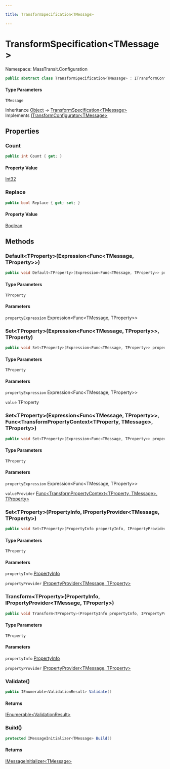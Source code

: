 ```yaml
---

title: TransformSpecification<TMessage>

---
```


# TransformSpecification\<TMessage\>

Namespace: MassTransit.Configuration

```csharp
public abstract class TransformSpecification<TMessage> : ITransformConfigurator<TMessage>
```

#### Type Parameters

`TMessage`<br/>

Inheritance [Object](https://learn.microsoft.com/en-us/dotnet/api/system.object) → [TransformSpecification\<TMessage\>](../masstransit-configuration/transformspecification-1)<br/>
Implements [ITransformConfigurator\<TMessage\>](../masstransit/itransformconfigurator-1)

## Properties

### **Count**

```csharp
public int Count { get; }
```

#### Property Value

[Int32](https://learn.microsoft.com/en-us/dotnet/api/system.int32)<br/>

### **Replace**

```csharp
public bool Replace { get; set; }
```

#### Property Value

[Boolean](https://learn.microsoft.com/en-us/dotnet/api/system.boolean)<br/>

## Methods

### **Default\<TProperty\>(Expression\<Func\<TMessage, TProperty\>\>)**

```csharp
public void Default<TProperty>(Expression<Func<TMessage, TProperty>> propertyExpression)
```

#### Type Parameters

`TProperty`<br/>

#### Parameters

`propertyExpression` Expression\<Func\<TMessage, TProperty\>\><br/>

### **Set\<TProperty\>(Expression\<Func\<TMessage, TProperty\>\>, TProperty)**

```csharp
public void Set<TProperty>(Expression<Func<TMessage, TProperty>> propertyExpression, TProperty value)
```

#### Type Parameters

`TProperty`<br/>

#### Parameters

`propertyExpression` Expression\<Func\<TMessage, TProperty\>\><br/>

`value` TProperty<br/>

### **Set\<TProperty\>(Expression\<Func\<TMessage, TProperty\>\>, Func\<TransformPropertyContext\<TProperty, TMessage\>, TProperty\>)**

```csharp
public void Set<TProperty>(Expression<Func<TMessage, TProperty>> propertyExpression, Func<TransformPropertyContext<TProperty, TMessage>, TProperty> valueProvider)
```

#### Type Parameters

`TProperty`<br/>

#### Parameters

`propertyExpression` Expression\<Func\<TMessage, TProperty\>\><br/>

`valueProvider` [Func\<TransformPropertyContext\<TProperty, TMessage\>, TProperty\>](https://learn.microsoft.com/en-us/dotnet/api/system.func-2)<br/>

### **Set\<TProperty\>(PropertyInfo, IPropertyProvider\<TMessage, TProperty\>)**

```csharp
public void Set<TProperty>(PropertyInfo propertyInfo, IPropertyProvider<TMessage, TProperty> propertyProvider)
```

#### Type Parameters

`TProperty`<br/>

#### Parameters

`propertyInfo` [PropertyInfo](https://learn.microsoft.com/en-us/dotnet/api/system.reflection.propertyinfo)<br/>

`propertyProvider` [IPropertyProvider\<TMessage, TProperty\>](../masstransit-initializers/ipropertyprovider-2)<br/>

### **Transform\<TProperty\>(PropertyInfo, IPropertyProvider\<TMessage, TProperty\>)**

```csharp
public void Transform<TProperty>(PropertyInfo propertyInfo, IPropertyProvider<TMessage, TProperty> propertyProvider)
```

#### Type Parameters

`TProperty`<br/>

#### Parameters

`propertyInfo` [PropertyInfo](https://learn.microsoft.com/en-us/dotnet/api/system.reflection.propertyinfo)<br/>

`propertyProvider` [IPropertyProvider\<TMessage, TProperty\>](../masstransit-initializers/ipropertyprovider-2)<br/>

### **Validate()**

```csharp
public IEnumerable<ValidationResult> Validate()
```

#### Returns

[IEnumerable\<ValidationResult\>](https://learn.microsoft.com/en-us/dotnet/api/system.collections.generic.ienumerable-1)<br/>

### **Build()**

```csharp
protected IMessageInitializer<TMessage> Build()
```

#### Returns

[IMessageInitializer\<TMessage\>](../../masstransit-abstractions/masstransit-initializers/imessageinitializer-1)<br/>
